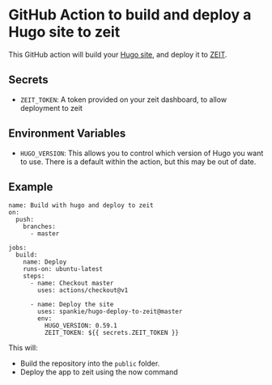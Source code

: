 # GitHub Action to build and deploy a Hugo site to zeit

This GitHub action will build your [Hugo site](https://gohugo.io/), and deploy it to [ZEIT](https://zeit.co/).

## Secrets

- `ZEIT_TOKEN`: A token provided on your zeit dashboard, to allow deployment to zeit

## Environment Variables

- `HUGO_VERSION`: This allows you to control which version of Hugo you want to use. There is a default within the action, but this may be out of date.

## Example

```shell
name: Build with hugo and deploy to zeit
on:
  push:
    branches:
      - master

jobs:
  build:
    name: Deploy
    runs-on: ubuntu-latest
    steps:
      - name: Checkout master
        uses: actions/checkout@v1

      - name: Deploy the site
        uses: spankie/hugo-deploy-to-zeit@master
        env:
          HUGO_VERSION: 0.59.1
          ZEIT_TOKEN: ${{ secrets.ZEIT_TOKEN }}
```

This will:

- Build the repository into the `public` folder.
- Deploy the app to zeit using the now command

